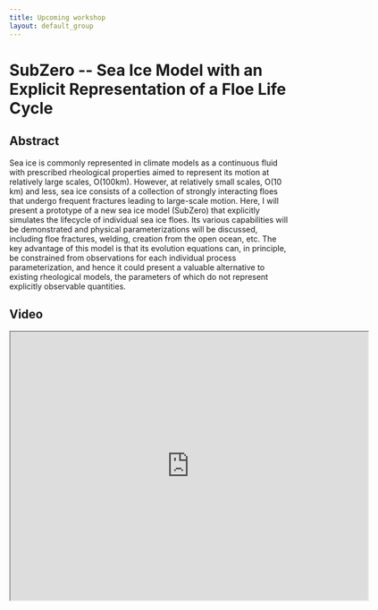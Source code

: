 ```yaml
---
title: Upcoming workshop
layout: default_group
---
```

# SubZero -- Sea Ice Model with an Explicit Representation of a Floe Life Cycle
## Abstract

Sea ice is commonly represented in climate models as a continuous fluid with prescribed rheological properties aimed to represent its motion at relatively large scales, O(100km). However, at relatively small scales, O(10 km) and less, sea ice consists of a collection of strongly interacting floes that undergo frequent fractures leading to large-scale motion. Here, I will present a prototype of a new sea ice model (SubZero) that explicitly simulates the lifecycle of individual sea ice floes. Its various capabilities will be demonstrated and physical parameterizations will be discussed, including floe fractures, welding, creation from the open ocean, etc. The key advantage of this model is that its evolution equations can, in principle, be constrained from observations for each individual process parameterization, and hence it could present a valuable alternative to existing rheological models, the parameters of which do not represent explicitly observable quantities.

## Video
<iframe src="https://drive.google.com/file/d/1GFA_UFD6LJyAqyYUX6ymrvYfDdeSOeIC/preview" width="640" height="480"></iframe>


